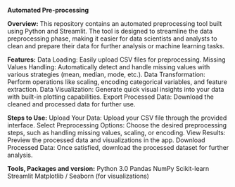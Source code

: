 **Automated Pre-processing**

**Overview:**
This repository contains an automated preprocessing tool built using Python and Streamlit. The tool is designed to streamline the data preprocessing phase, making it easier for data scientists and analysts to clean and prepare their data for further analysis or machine learning tasks.

**Features:**
Data Loading: Easily upload CSV files for preprocessing.
Missing Values Handling: Automatically detect and handle missing values with various strategies (mean, median, mode, etc.).
Data Transformation: Perform operations like scaling, encoding categorical variables, and feature extraction.
Data Visualization: Generate quick visual insights into your data with built-in plotting capabilities.
Export Processed Data: Download the cleaned and processed data for further use.



**Steps to Use:**
Upload Your Data: Upload your CSV file through the provided interface.
Select Preprocessing Options: Choose the desired preprocessing steps, such as handling missing values, scaling, or encoding.
View Results: Preview the processed data and visualizations in the app.
Download Processed Data: Once satisfied, download the processed dataset for further analysis.

**Tools, Packages and version:**
Python 3.0
Pandas
NumPy
Scikit-learn
Streamlit
Matplotlib / Seaborn (for visualizations)





